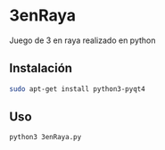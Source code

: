 # 3enRaya
Juego de 3 en raya realizado en python


## Instalación 
```bash
sudo apt-get install python3-pyqt4
```


## Uso
```bash
python3 3enRaya.py
```
